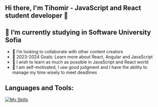 ## Hi there, I'm Tihomir - JavaScript and React student developer 👋

## 🌱 I’m currently studying in Software University Sofia

- 👯 I’m looking to collaborate with other content creators
- 🥅 2023-2024 Goals: Learn more about React, Angular and JavaScript
- 📜 I wish to learn as much as possible in JavaScript and React world
- 🚀 I am self-motivated, I use good judgment and I have the ability to manage my time wisely to meet deadlines

## Languages and Tools:
[![My Skills](https://skillicons.dev/icons?i=js,react,css,git,html,jquery,mongodb,mysql,nodejs,php,visualstudio,angular,figma&theme=light)](https://skillicons.dev)

